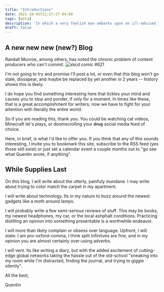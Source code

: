 ```yaml
---
title: "Introductions"
date: 2021-10-05T21:57:27-04:00
tags: [meta]
description: 'In which a very foolish man embarks upon an ill-advised journey...'
draft: false 
---
```


## A new new new (new?) Blog

Randall Munroe, among others, has noted the chronic problem of content producers who can't commit.
![xkcd comic #621](https://imgs.xkcd.com/comics/superlative.png "Stay while I recount the crazy TF2 kill I managed
yesterday, my friends.")

I'm not going to try and promise I'll post a lot, or even that this blog won't go stale, dissapear, and maybe be
replaced by yet another in 2 years -- history shows this is likely.

I do hope you find something interesting here that tickles your mind and causes you to stop and ponder, if only for a
moment. In times like these, that is a great accomplishment for writers; now we have to fight for your attention with
literally the entire world.

So if you are reading this, thank you. You could be watching cat videos, Minecraft let's plays, or doomscrolling your
~~drug~~ social media feed of choice.

Here, in brief, is what I'd like to offer you. If you think that any of this sounds interesting, I invite you to
bookmark this site, subscribe to the RSS feed (yes those still exist) or just set a calendar event a couple months out
to "go see what Quentin wrote, if anything".

## While Supplies Last
On this blog, I will write about the utterly, painfuly mundane. I may write about trying to color match the carpet in my
apartment. 

I will write about technology. Its in my nature to buzz around the newest gadgets like a moth around lamps. 

I will probably write a few semi-serious reviews of stuff. This may be books, my newest headphones, my car, or the local
ashphalt conditions. Practicing distilling an opinion into something presentable is a worthwhile endeavor.

I will more than likely complain or obsess over language. Upfront, I will state: I am pro-oxford-comma, I think split
infinitves are fine, and in my opinion you are almost certainly over-using adverbs.

I will vent. Its like writing a diary, but with the added excitement of cutting-edge global networks taking the hassle
out of the old-school "sneaking into my room while I'm distracted, finding the journal, and trying to giggle silently".


All the best,

Quentin
